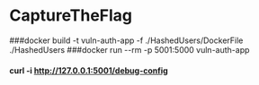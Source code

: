 # CaptureTheFlag

###docker build -t vuln-auth-app -f ./HashedUsers/DockerFile ./HashedUsers
###docker run --rm -p 5001:5000 vuln-auth-app


#### curl -i http://127.0.0.1:5001/debug-config